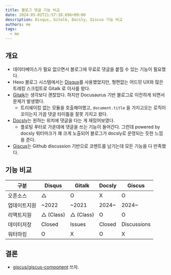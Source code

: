 ```yaml
---
title: 블로그 댓글 기능 비교
date: 2024-05-01T21:57:18.696+09:00
description: Disqus, Gitalk, Docsly, Giscus 기능 비교
authors: me
tags:
  - me
---
```


## 개요

- 데이터베이스가 필요 없으면서 블로그에 무료로 댓글을 붙힐 수 있는 기능이 필요했다.
- Hexo 블로그 시스템에서는 [Disqus](https://github.com/disqus/disqus-react)를 사용했었지만, 형편없는 어드민 UX와 많은 트레킹 스크립트로 Gitalk 로 이사를 왔다.
- [Gitalk](https://github.com/gitalk/gitalk)는 생각보다 괜찮았다. 하지만 Docusaurus 기반 블로그로 이전하게 되면서 문제가 발생했다.
  - 트리쉐이킹 없는 모듈을 호출해야했고, `document.title` 을 가지고오는 로직이 꼬이는지 가끔 댓글 타이틀을 잘못 가지고 왔다.
- [Docsly](https://www.docsly.dev/)는 원하는 위치에 댓글을 다는 게 재밌어보였다.
  - 플로팅 푸터로 가운데에 댓글을 쓰는 기능이 들어간다. 그런데 powered by docsly 워터마크가 꽤 크게 노출되어 블로그가 docsly로 운영되는 듯한 느낌을 준다.
- [Giscus](https://github.com/giscus/giscus)는 Github discussion 기반으로 코멘트를 남기는데 모든 기능을 다 만족했다.

## 기능 비교

| 구분         | Disqus    | Gitalk    | Docsly | Giscus      |
| ------------ | --------- | --------- | ------ | ----------- |
| 오픈소스     | △         | O         | X      | O           |
| 업데이트지원 | ~2022     | ~2021     | 2024~  | 2024~       |
| 리액트지원   | △ (Class) | △ (Class) | O      | O           |
| 데이터저장   | Closed    | Issues    | Closed | Discussions |
| 워터마킹     | O         | X         | O      | X           |

## 결론

- [giscus/giscus-component](https://github.com/giscus/giscus-component) 쓰자.
